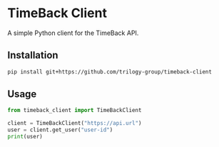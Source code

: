 # TimeBack Client

A simple Python client for the TimeBack API.

## Installation

```bash
pip install git+https://github.com/trilogy-group/timeback-client
```

## Usage

```python
from timeback_client import TimeBackClient

client = TimeBackClient("https://api.url")
user = client.get_user("user-id")
print(user)
``` 